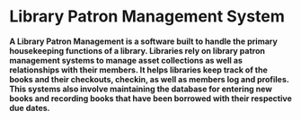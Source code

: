 # Library Patron Management System
**A Library Patron Management is a software built to handle the primary housekeeping functions of a library.
Libraries rely on library patron management systems to manage asset collections as well as relationships with their members.
It helps libraries keep track of the books and their checkouts, checkin, as well as members log and profiles.
This systems also involve maintaining the database for entering new books and recording books that have been borrowed with their respective due dates.**
